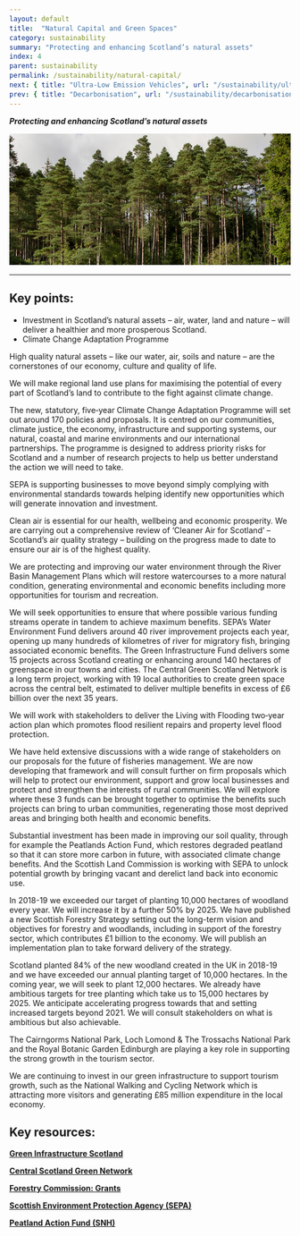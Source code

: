 ```yaml
---
layout: default
title:  "Natural Capital and Green Spaces"
category: sustainability
summary: "Protecting and enhancing Scotland’s natural assets"
index: 4
parent: sustainability
permalink: /sustainability/natural-capital/
next: { title: "Ultra-Low Emission Vehicles", url: "/sustainability/ultra-low-emission-vehicles/" }
prev: { title: "Decarbonisation", url: "/sustainability/decarbonisation/" }
---
```

***Protecting and enhancing Scotland’s natural assets***

![A photograph of trees in a Scottish forest](/assets/images/pageimages/Sustainability.46.jpg)  

---

## Key points:

* Investment in Scotland’s natural assets – air, water, land and nature – will deliver a healthier and more prosperous Scotland.
* Climate Change Adaptation Programme

High quality natural assets – like our water, air, soils and nature – are the cornerstones of our economy, culture and quality of life.  

We will make regional land use plans for maximising the potential of every part of Scotland’s land to contribute to the fight against climate change.  

The new, statutory, five‑year Climate Change Adaptation Programme will set out around 170 policies and proposals. It is centred on our communities, climate justice, the economy, infrastructure and supporting systems, our natural, coastal and marine environments and our international partnerships. The programme is designed to address priority risks for Scotland and a number of research projects to help us better understand the action we will need to take.  

SEPA is supporting businesses to move beyond simply complying with environmental standards towards helping identify new opportunities which will generate innovation and investment.  

Clean air is essential for our health, wellbeing and economic prosperity. We are carrying out a comprehensive review of ‘Cleaner Air for Scotland’ – Scotland’s air quality strategy – building on the progress made to date to ensure our air is of the highest quality.  

We are protecting and improving our water environment through the River Basin Management Plans which will restore watercourses to a more natural condition, generating environmental and economic benefits including more opportunities for tourism and recreation.  

We will seek opportunities to ensure that where possible various funding streams operate in tandem to achieve maximum benefits.  SEPA’s Water Environment Fund delivers around 40 river improvement projects each year, opening up many hundreds of kilometres of river for migratory fish, bringing associated economic benefits. The Green Infrastructure Fund delivers some 15 projects across Scotland creating or enhancing around 140 hectares of greenspace in our towns and cities. The Central Green Scotland Network is a long term project, working with 19 local authorities to create green space across the central belt, estimated to deliver multiple benefits in excess of £6 billion over the next 35 years.  

We will work with stakeholders to deliver the Living with Flooding two‑year action plan which promotes flood resilient repairs and property level flood protection.  

We have held extensive discussions with a wide range of stakeholders on our proposals for the future of fisheries management. We are now developing that framework and will consult further on firm proposals which will help to protect our environment, support and grow local businesses and protect and strengthen the interests of rural communities.
We will explore where these 3 funds can be brought together to optimise the benefits such projects can bring to urban communities, regenerating those most deprived areas and bringing both health and economic benefits.  

Substantial investment has been made in improving our soil quality, through for example the Peatlands Action Fund, which restores degraded peatland so that it can store more carbon in future, with associated climate change benefits. And the Scottish Land Commission is working with SEPA to unlock potential growth by bringing vacant and derelict land back into economic use.  

In 2018-19 we exceeded our target of planting 10,000 hectares of woodland every year. We will increase it by a further 50% by 2025. We have published a new Scottish Forestry Strategy setting out the long-term vision and objectives for forestry and woodlands, including in support of the forestry sector, which contributes £1 billion to the economy. We will publish an implementation plan to take forward delivery of the strategy.  

Scotland planted 84% of the new woodland created in the UK in 2018-19 and we have exceeded our annual planting target of 10,000 hectares. In the coming year, we will seek to plant 12,000 hectares. We already have ambitious targets for tree planting which take us to 15,000 hectares by 2025. We anticipate accelerating progress towards that and setting increased targets beyond 2021. We will consult stakeholders on what is ambitious but also achievable.  

The Cairngorms National Park, Loch Lomond & The Trossachs National Park and the Royal Botanic Garden Edinburgh are playing a key role in supporting the strong growth in the tourism sector.  

We are continuing to invest in our green infrastructure to support tourism growth, such as the National Walking and Cycling Network which is attracting more visitors and generating £85 million expenditure in the local economy.  

## Key resources:

**[Green Infrastructure Scotland](https://www.greeninfrastructurescotland.scot/)**  

**[Central Scotland Green Network](http://www.centralscotlandgreennetwork.org/)**  

**[Forestry Commission: Grants](https://scotland.forestry.gov.uk/supporting/grants-and-regulations/forestry-grants)**  

**[Scottish Environment Protection Agency (SEPA)](https://www.sepa.org.uk/)**

**[Peatland Action Fund (SNH)](https://www.nature.scot/climate-change/taking-action/peatland-action)**

